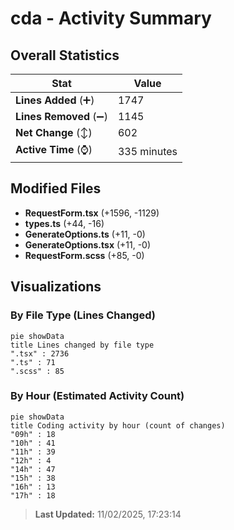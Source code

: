 # cda - Activity Summary 

## Overall Statistics

| Stat                   | Value                                                             |
| ---------------------- | ----------------------------------------------------------------- |
| **Lines Added** (➕)   | 1747                                          |
| **Lines Removed** (➖) | 1145                                        |
| **Net Change** (↕)    | 602                |
| **Active Time** (⌚)   | 335 minutes |


## Modified Files
- **RequestForm.tsx** (+1596, -1129)
- **types.ts** (+44, -16)
- **GenerateOptions.ts** (+11, -0)
- **GenerateOptions.tsx** (+11, -0)
- **RequestForm.scss** (+85, -0)

## Visualizations

### By File Type (Lines Changed)

```mermaid
pie showData
title Lines changed by file type
".tsx" : 2736
".ts" : 71
".scss" : 85
```

### By Hour (Estimated Activity Count)

```mermaid
pie showData
title Coding activity by hour (count of changes)
"09h" : 18
"10h" : 41
"11h" : 39
"12h" : 4
"14h" : 47
"15h" : 38
"16h" : 13
"17h" : 18
```


> **Last Updated:** 11/02/2025, 17:23:14